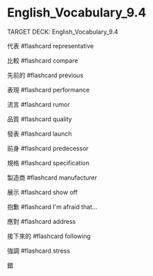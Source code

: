 # English_Vocabulary_9.4

TARGET DECK: English_Vocabulary_9.4

代表 #flashcard 
representative

比較 #flashcard 
compare

先前的 #flashcard 
previous

表現 #flashcard 
performance

流言 #flashcard 
rumor

品質 #flashcard 
quality

發表 #flashcard 
launch

前身 #flashcard 
predecessor

規格 #flashcard 
specification

製造商 #flashcard 
manufacturer

展示 #flashcard 
show off

抱歉 #flashcard 
I'm afraid that...

應對 #flashcard 
address

接下來的 #flashcard 
following

強調 #flashcard 
stress

錯

